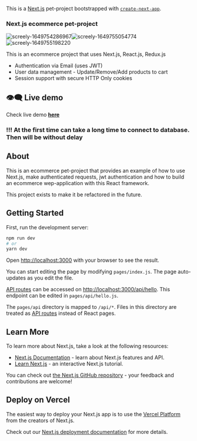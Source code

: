 This is a [Next.js](https://nextjs.org/) pet-project bootstrapped with [`create-next-app`](https://github.com/vercel/next.js/tree/canary/packages/create-next-app).

### Next.js ecommerce pet-project
 ![screely-1649754286967](https://user-images.githubusercontent.com/67706933/162924730-13e991f6-2111-4a4f-851a-82ffcd1822fc.png)![screely-1649755054774](https://user-images.githubusercontent.com/67706933/162926213-030253fe-9143-4b86-95b4-7a7a959334bd.png)![screely-1649755198220](https://user-images.githubusercontent.com/67706933/162926722-aa16c3fb-d113-463d-8052-18b66e51eb84.png)

This is an ecommerce project that uses Next.js, React.js, Redux.js

* Authentication via Email (uses JWT)
* User data management - Update/Remove/Add products to cart
* Session support with secure HTTP Only cookies

## :eye_speech_bubble: Live demo

Check live demo [**here**](https://dr1ver-shop.vercel.app/)

### !!! At the first time can take a long time to connect to database. Then will be without delay

## About 

This is an ecommerce pet-project that provides an example of how to use Next.js, make authenticated requests, jwt authentication and how to build an ecommerce wep-application with this React framework.

This project exists to make it be refactored in the future. 

## Getting Started

First, run the development server:

```bash
npm run dev
# or
yarn dev
```

Open [http://localhost:3000](http://localhost:3000) with your browser to see the result.

You can start editing the page by modifying `pages/index.js`. The page auto-updates as you edit the file.

[API routes](https://nextjs.org/docs/api-routes/introduction) can be accessed on [http://localhost:3000/api/hello](http://localhost:3000/api/hello). This endpoint can be edited in `pages/api/hello.js`.

The `pages/api` directory is mapped to `/api/*`. Files in this directory are treated as [API routes](https://nextjs.org/docs/api-routes/introduction) instead of React pages.

## Learn More

To learn more about Next.js, take a look at the following resources:

- [Next.js Documentation](https://nextjs.org/docs) - learn about Next.js features and API.
- [Learn Next.js](https://nextjs.org/learn) - an interactive Next.js tutorial.

You can check out [the Next.js GitHub repository](https://github.com/vercel/next.js/) - your feedback and contributions are welcome!

## Deploy on Vercel

The easiest way to deploy your Next.js app is to use the [Vercel Platform](https://vercel.com/new?utm_medium=default-template&filter=next.js&utm_source=create-next-app&utm_campaign=create-next-app-readme) from the creators of Next.js.

Check out our [Next.js deployment documentation](https://nextjs.org/docs/deployment) for more details.

